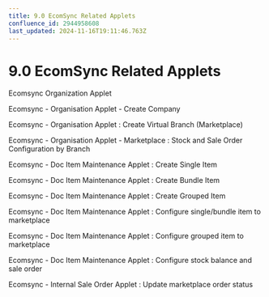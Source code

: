 ```yaml
---
title: 9.0 EcomSync Related Applets
confluence_id: 2944958608
last_updated: 2024-11-16T19:11:46.763Z
---
```


# 9.0 EcomSync Related Applets

Ecomsync Organization Applet 

Ecomsync - Organisation Applet - Create Company 

Ecomsync - Organisation Applet : Create Virtual Branch (Marketplace) 

Ecomsync - Organisation Applet - Marketplace : Stock and Sale Order Configuration by Branch 

Ecomsync - Doc Item Maintenance Applet : Create Single Item 

Ecomsync - Doc Item Maintenance Applet : Create Bundle Item 

Ecomsync - Doc Item Maintenance Applet : Create Grouped Item 

Ecomsync - Doc Item Maintenance Applet : Configure single/bundle item to marketplace 

Ecomsync - Doc Item Maintenance Applet : Configure grouped item to marketplace 

Ecomsync - Doc Item Maintenance Applet : Configure stock balance and sale order 

Ecomsync - Internal Sale Order Applet : Update marketplace order status
